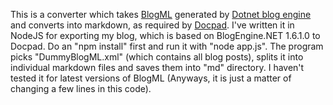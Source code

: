 This is a converter which takes [BlogML](https://code.google.com/p/blogml/) generated by [Dotnet blog engine](http://dotnetblogengine.net/) 
and converts into markdown, as required by [Docpad](http://docpad.org). 
I've written it in NodeJS for exporting my blog, which is based on BlogEngine.NET 1.6.1.0 to Docpad. 
Do an "npm install" first and run it with "node app.js". 
The program picks "DummyBlogML.xml" (which contains all blog posts), splits it into individual markdown files and saves them into "md" directory.
I haven't tested it for latest versions of BlogML (Anyways, it is just a matter of changing a few lines in this code).